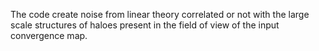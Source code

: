 The code create noise from linear theory correlated or not with the
large scale structures of haloes present in the field of view of the
input convergence map.